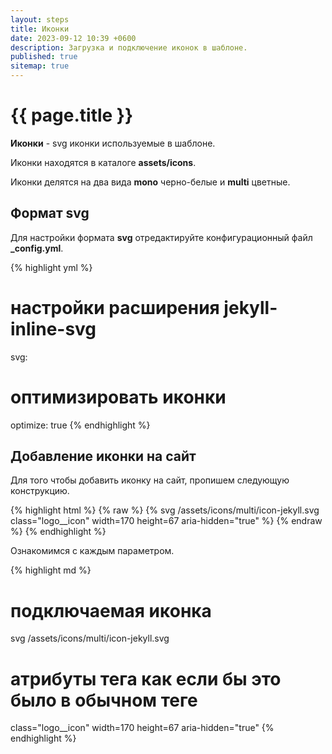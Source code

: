 ```yaml
---
layout: steps
title: Иконки
date: 2023-09-12 10:39 +0600
description: Загрузка и подключение иконок в шаблоне.
published: true
sitemap: true
---
```


# {{ page.title }}

**Иконки** - svg иконки используемые в шаблоне.

Иконки находятся в каталоге **assets/icons**.

Иконки делятся на два вида **mono** черно-белые и **multi** цветные.

## Формат svg

Для настройки формата **svg** отредактируйте конфигурационный файл **_config.yml**.

{% highlight yml %}
# настройки расширения jekyll-inline-svg
svg:
  # оптимизировать иконки
  optimize: true
{% endhighlight %}

## Добавление иконки на сайт

Для того чтобы добавить иконку на сайт, пропишем следующую конструкцию.

{% highlight html %}
{% raw %}
{% svg /assets/icons/multi/icon-jekyll.svg class="logo__icon" width=170 height=67 aria-hidden="true" %}
{% endraw %}
{% endhighlight %}

Ознакомимся с каждым параметром.

{% highlight md %}
# подключаемая иконка
svg /assets/icons/multi/icon-jekyll.svg

# атрибуты тега как если бы это было в обычном теге
class="logo__icon" 
width=170 
height=67 
aria-hidden="true"
{% endhighlight %}
